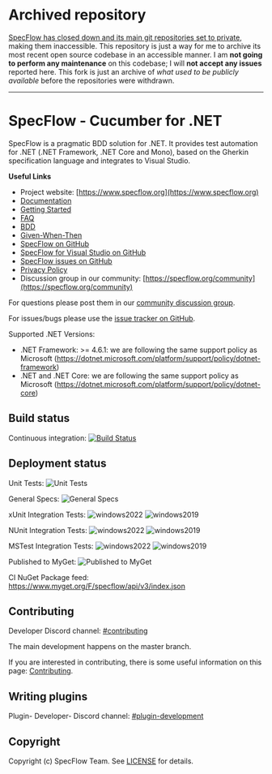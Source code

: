 # Archived repository

[SpecFlow has closed down and its main git repositories set to private](https://support-hub.tricentis.com/open?number=NEW0001432&id=post), making them inaccessible.
This repository is just a way for me to archive its most recent open source codebase in an accessible manner.
I am **not going to perform any maintenance** on this codebase; I will **not accept any issues** reported here.
This fork is just an archive of _what used to be publicly available_ before the repositories were withdrawn.

---

# SpecFlow - Cucumber for .NET

SpecFlow is a pragmatic BDD solution for .NET. It provides test automation for .NET (.NET Framework, .NET Core and Mono), based on the Gherkin specification language and integrates to Visual Studio.


**Useful Links**
- Project website: [https://www.specflow.org](https://www.specflow.org)
- [Documentation](https://specflow.org/documentation/)
- [Getting Started](https://specflow.org/getting-started/)
- [FAQ](https://docs.specflow.org/en/latest/faqs.html)
- [BDD](https://specflow.org/learn/bdd/)
- [Given-When-Then](https://specflow.org/learn/given-when-then-with-style/)
- [SpecFlow on GitHub](https://github.com/SpecFlowOSS/SpecFlow)
- [SpecFlow for Visual Studio on GitHub](https://github.com/SpecFlowOSS/SpecFlow.VisualStudio)
- [SpecFlow issues on GitHub](https://github.com/SpecFlowOSS/SpecFlow/issues)
- [Privacy Policy](https://specflow.org/privacy-policy/)
- Discussion group in our community: [https://specflow.org/community](https://specflow.org/community) 


For questions please post them in our [community discussion group](https://support.specflow.org/hc/en-us/community/topics).

For issues/bugs please use the [issue tracker on GitHub](https://github.com/SpecFlowOSS/SpecFlow/issues).

Supported .NET Versions:

- .NET Framework: >= 4.6.1: we are following the same support policy as Microsoft (<https://dotnet.microsoft.com/platform/support/policy/dotnet-framework>)
- .NET and .NET Core: we are following the same support policy as Microsoft (<https://dotnet.microsoft.com/platform/support/policy/dotnet-core>)

## Build status
Continuous integration: [![Build Status](https://dev.azure.com/specflow/SpecFlow/_apis/build/status/SpecFlow.CI?branchName=master)](https://dev.azure.com/specflow/SpecFlow/_build/latest?definitionId=2&branchName=master)

## Deployment status

Unit Tests: ![Unit Tests](https://vsrm.dev.azure.com/specflow/_apis/public/Release/badge/4d755a95-f4b3-45f5-abb5-aeccc2b85d15/1/1)

General Specs: ![General Specs](https://vsrm.dev.azure.com/specflow/_apis/public/Release/badge/4d755a95-f4b3-45f5-abb5-aeccc2b85d15/1/76)

xUnit Integration Tests: ![windows2022](https://vsrm.dev.azure.com/specflow/_apis/public/Release/badge/4d755a95-f4b3-45f5-abb5-aeccc2b85d15/1/71) ![windows2019](https://vsrm.dev.azure.com/specflow/_apis/public/Release/badge/4d755a95-f4b3-45f5-abb5-aeccc2b85d15/1/73)

NUnit Integration Tests: ![windows2022](https://vsrm.dev.azure.com/specflow/_apis/public/Release/badge/4d755a95-f4b3-45f5-abb5-aeccc2b85d15/1/77) ![windows2019](https://vsrm.dev.azure.com/specflow/_apis/public/Release/badge/4d755a95-f4b3-45f5-abb5-aeccc2b85d15/1/74)

MSTest Integration Tests: ![windows2022](https://vsrm.dev.azure.com/specflow/_apis/public/Release/badge/4d755a95-f4b3-45f5-abb5-aeccc2b85d15/1/78) ![windows2019](https://vsrm.dev.azure.com/specflow/_apis/public/Release/badge/4d755a95-f4b3-45f5-abb5-aeccc2b85d15/1/75)

Published to MyGet: ![Published to MyGet](https://specflow.vsrm.visualstudio.com/_apis/public/Release/badge/4d755a95-f4b3-45f5-abb5-aeccc2b85d15/1/5)

CI NuGet Package feed: https://www.myget.org/F/specflow/api/v3/index.json

## Contributing

Developer Discord channel:
[#contributing](https://go.specflow.org/join-contributing-on-discord)

The main development happens on the master branch.

If you are interested in contributing, there is some useful information on this page: [Contributing](https://github.com/SpecFlowOSS/SpecFlow/blob/master/CONTRIBUTING.md).

## Writing plugins 

Plugin- Developer- Discord channel: [#plugin-development](https://go.specflow.org/join-plugin-development-on-discord)

## Copyright

Copyright (c) SpecFlow Team. See [LICENSE](https://go.specflow.org/license) for details.
